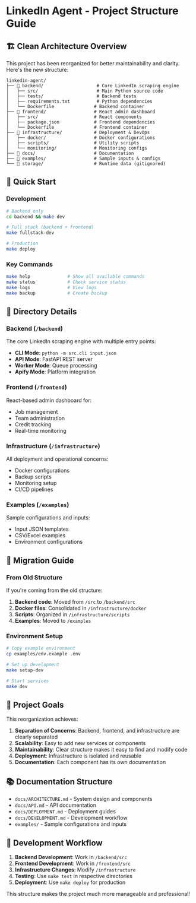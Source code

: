 # LinkedIn Agent - Project Structure Guide

## 🏗️ Clean Architecture Overview

This project has been reorganized for better maintainability and clarity. Here's the new structure:

```
linkedin-agent/
├── 📁 backend/                    # Core LinkedIn scraping engine
│   ├── src/                      # Main Python source code
│   ├── tests/                    # Backend tests
│   ├── requirements.txt          # Python dependencies
│   └── Dockerfile               # Backend container
├── 📁 frontend/                  # React admin dashboard
│   ├── src/                     # React components
│   ├── package.json             # Frontend dependencies
│   └── Dockerfile               # Frontend container
├── 📁 infrastructure/            # Deployment & DevOps
│   ├── docker/                  # Docker configurations
│   ├── scripts/                 # Utility scripts
│   └── monitoring/              # Monitoring configs
├── 📁 docs/                      # Documentation
├── 📁 examples/                  # Sample inputs & configs
└── 📁 storage/                   # Runtime data (gitignored)
```

## 🚀 Quick Start

### Development
```bash
# Backend only
cd backend && make dev

# Full stack (backend + frontend)
make fullstack-dev

# Production
make deploy
```

### Key Commands
```bash
make help              # Show all available commands
make status            # Check service status
make logs              # View logs
make backup            # Create backup
```

## 📁 Directory Details

### Backend (`/backend`)
The core LinkedIn scraping engine with multiple entry points:
- **CLI Mode**: `python -m src.cli input.json`
- **API Mode**: FastAPI REST server
- **Worker Mode**: Queue processing
- **Apify Mode**: Platform integration

### Frontend (`/frontend`)
React-based admin dashboard for:
- Job management
- Team administration
- Credit tracking
- Real-time monitoring

### Infrastructure (`/infrastructure`)
All deployment and operational concerns:
- Docker configurations
- Backup scripts
- Monitoring setup
- CI/CD pipelines

### Examples (`/examples`)
Sample configurations and inputs:
- Input JSON templates
- CSV/Excel examples
- Environment configurations

## 🔄 Migration Guide

### From Old Structure
If you're coming from the old structure:

1. **Backend code**: Moved from `/src` to `/backend/src`
2. **Docker files**: Consolidated in `/infrastructure/docker`
3. **Scripts**: Organized in `/infrastructure/scripts`
4. **Examples**: Moved to `/examples`

### Environment Setup
```bash
# Copy example environment
cp examples/env.example .env

# Set up development
make setup-dev

# Start services
make dev
```

## 🎯 Project Goals

This reorganization achieves:

1. **Separation of Concerns**: Backend, frontend, and infrastructure are clearly separated
2. **Scalability**: Easy to add new services or components
3. **Maintainability**: Clear structure makes it easy to find and modify code
4. **Deployment**: Infrastructure is isolated and reusable
5. **Documentation**: Each component has its own documentation

## 📚 Documentation Structure

- `docs/ARCHITECTURE.md` - System design and components
- `docs/API.md` - API documentation
- `docs/DEPLOYMENT.md` - Deployment guides
- `docs/DEVELOPMENT.md` - Development workflow
- `examples/` - Sample configurations and inputs

## 🔧 Development Workflow

1. **Backend Development**: Work in `/backend/src`
2. **Frontend Development**: Work in `/frontend/src`
3. **Infrastructure Changes**: Modify `/infrastructure`
4. **Testing**: Use `make test` in respective directories
5. **Deployment**: Use `make deploy` for production

This structure makes the project much more manageable and professional!